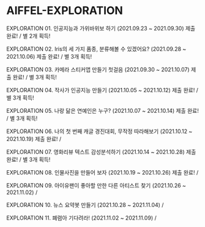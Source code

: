 # AIFFEL-EXPLORATION

EXPLORATION 01. 인공지능과 가위바위보 하기 (2021.09.23 ~ 2021.09.30) 제출 완료! / 별 2개 획득!

EXPLORATION 02. Iris의 세 가지 품종, 분류해볼 수 있겠어요? (2021.09.28 ~ 2021.10.06) 제출 완료! / 별 3개 획득!

EXPLORATION 03. 카메라 스티커앱 만들기 첫걸음 (2021.09.30 ~ 2021.10.07) 제출 완료! / 별 3개 획득!

EXPLORATION 04. 작사가 인공지능 만들기 (2021.10.05 ~ 2021.10.12) 제출 완료! / 별 3개 획득!

EXPLORATION 05. 나랑 닮은 연예인은 누구? (2021.10.07 ~ 2021.10.14) 제출 완료! / 별 3개 획득!

EXPLORATION 06. 나의 첫 번째 캐글 경진대회, 무작정 따라해보기 (2021.10.12 ~ 2021.10.19) 제출 완료! /

EXPLORATION 07. 영화리뷰 텍스트 감성분석하기 (2021.10.14 ~ 2021.10.28) 제출 완료! / 별 3개 획득!

EXPLORATION 08. 인물사진을 만들어 보자 (2021.10.19 ~ 2021.10.26) 제출 완료! /

EXPLORATION 09. 아이유팬이 좋아할 만한 다른 아티스트 찾기 (2021.10.26 ~ 2021.11.02) /

EXPLORATION 10. 뉴스 요약봇 만들기 (2021.10.28 ~ 2021.11.04) /

EXPLORATION 11. 폐렴아 기다려라! (2021.11.02 ~ 2021.11.09) /
